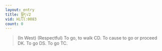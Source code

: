 ```yaml
---
layout: entry
title: སྐྱོད་√2
vid: Hill:0083
count: 0
---
```

> (In West) (Respectful) To go, to walk CD\. To cause to go or proceed DK\. To go DS\. To go TC\.


